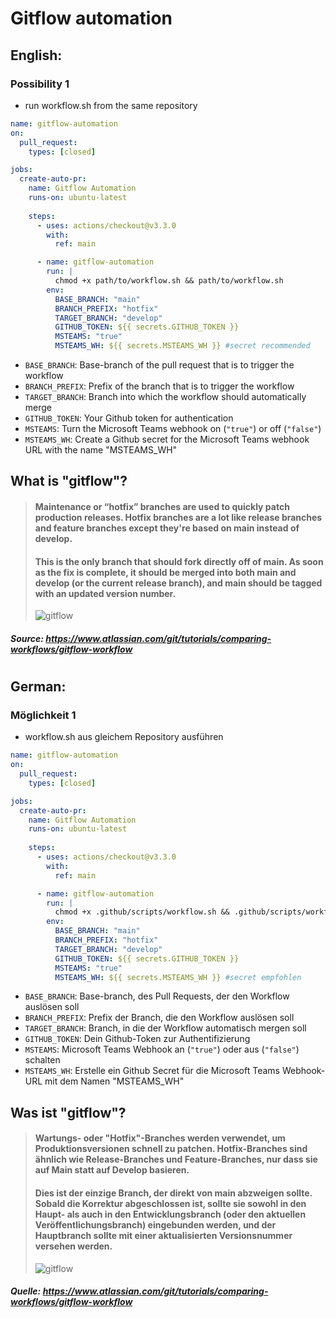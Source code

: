 # Gitflow automation

## English:

### Possibility 1
- run workflow.sh from the same repository

```yaml
name: gitflow-automation
on:
  pull_request:
    types: [closed]

jobs:
  create-auto-pr:
    name: Gitflow Automation
    runs-on: ubuntu-latest
    
    steps:
      - uses: actions/checkout@v3.3.0
        with:
          ref: main

      - name: gitflow-automation
        run: | 
          chmod +x path/to/workflow.sh && path/to/workflow.sh
        env:
          BASE_BRANCH: "main"
          BRANCH_PREFIX: "hotfix"
          TARGET_BRANCH: "develop"
          GITHUB_TOKEN: ${{ secrets.GITHUB_TOKEN }}
          MSTEAMS: "true"
          MSTEAMS_WH: ${{ secrets.MSTEAMS_WH }} #secret recommended
```
- `BASE_BRANCH`: Base-branch of the pull request that is to trigger the workflow
- `BRANCH_PREFIX`: Prefix of the branch that is to trigger the workflow
- `TARGET_BRANCH`: Branch into which the workflow should automatically merge
- `GITHUB_TOKEN`: Your Github token for authentication
- `MSTEAMS`: Turn the Microsoft Teams webhook on (```"true"```) or off (```"false"```)
- `MSTEAMS_WH`: Create a Github secret for the Microsoft Teams webhook URL with the name "MSTEAMS_WH"

## What is "gitflow"?

> #### Maintenance or “hotfix” branches are used to quickly patch production releases. Hotfix branches are a lot like release branches and feature branches except they're based on main instead of develop.
> #### This is the only branch that should fork directly off of main. As soon as the fix is complete, it should be merged into both main and develop (or the current release branch), and main should be tagged with an updated version number.
> ![gitflow](https://wac-cdn.atlassian.com/dam/jcr:cc0b526e-adb7-4d45-874e-9bcea9898b4a/04%20Hotfix%20branches.svg?cdnVersion=760 "")
##### Source: https://www.atlassian.com/git/tutorials/comparing-workflows/gitflow-workflow

#

## German:

### Möglichkeit 1
- workflow.sh aus gleichem Repository ausführen

```yaml
name: gitflow-automation
on:
  pull_request:
    types: [closed]

jobs:
  create-auto-pr:
    name: Gitflow Automation
    runs-on: ubuntu-latest
    
    steps:
      - uses: actions/checkout@v3.3.0
        with:
          ref: main

      - name: gitflow-automation
        run: | 
          chmod +x .github/scripts/workflow.sh && .github/scripts/workflow.sh
        env:
          BASE_BRANCH: "main"
          BRANCH_PREFIX: "hotfix"
          TARGET_BRANCH: "develop"
          GITHUB_TOKEN: ${{ secrets.GITHUB_TOKEN }}
          MSTEAMS: "true"
          MSTEAMS_WH: ${{ secrets.MSTEAMS_WH }} #secret empfohlen
```
- `BASE_BRANCH`: Base-branch, des Pull Requests, der den Workflow auslösen soll
- `BRANCH_PREFIX`: Prefix der Branch, die den Workflow auslösen soll
- `TARGET_BRANCH`: Branch, in die der Workflow automatisch mergen soll
- `GITHUB_TOKEN`: Dein Github-Token zur Authentifizierung
- `MSTEAMS`: Microsoft Teams Webhook an (```"true"```) oder aus (```"false"```) schalten
- `MSTEAMS_WH`: Erstelle ein Github Secret für die Microsoft Teams Webhook-URL mit dem Namen "MSTEAMS_WH"

## Was ist "gitflow"?

> #### Wartungs- oder "Hotfix"-Branches werden verwendet, um Produktionsversionen schnell zu patchen. Hotfix-Branches sind ähnlich wie Release-Branches und Feature-Branches, nur dass sie auf Main statt auf Develop basieren.
> #### Dies ist der einzige Branch, der direkt von main abzweigen sollte. Sobald die Korrektur abgeschlossen ist, sollte sie sowohl in den Haupt- als auch in den Entwicklungsbranch (oder den aktuellen Veröffentlichungsbranch) eingebunden werden, und der Hauptbranch sollte mit einer aktualisierten Versionsnummer versehen werden.
> ![gitflow](https://wac-cdn.atlassian.com/dam/jcr:cc0b526e-adb7-4d45-874e-9bcea9898b4a/04%20Hotfix%20branches.svg?cdnVersion=760 "Quelle: ")
##### Quelle: https://www.atlassian.com/git/tutorials/comparing-workflows/gitflow-workflow